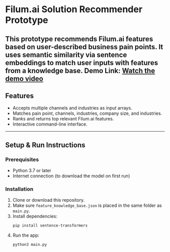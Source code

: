 # Filum.ai Solution Recommender Prototype

This prototype recommends Filum.ai features based on user-described business pain points. It uses semantic similarity via sentence embeddings to match user inputs with features from a knowledge base.
Demo Link: [Watch the demo video](https://drive.google.com/file/d/15-EtFai1WsFZB9o3gMQVwYKBhLBCyyHl/view?usp=sharing)
---

## Features

- Accepts multiple channels and industries as input arrays.
- Matches pain point, channels, industries, company size, and industries.
- Ranks and returns top relevant Filum.ai features.
- Interactive command-line interface.

---

## Setup & Run Instructions

### Prerequisites

- Python 3.7 or later
- Internet connection (to download the model on first run)

### Installation

1. Clone or download this repository.  
2. Make sure `feature_knowledge_base.json` is placed in the same folder as `main.py`.  
3. Install dependencies:  
   ```bash
   pip install sentence-transformers
5. Run the app:
   ```bash
   python3 main.py

